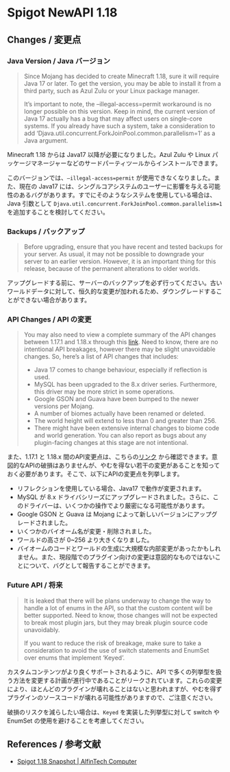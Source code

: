 # Spigot NewAPI 1.18

## Changes / 変更点

### Java Version / Java バージョン

> Since Mojang has decided to create Minecraft 1.18, sure it will require Java 17 or later. To get the version, you may be able to install it from a third party, such as Azul Zulu or your Linux package manager.
>
> It’s important to note, the –illegal-access=permit workaround is no longer possible on this version. Keep in mind, the current version of Java 17 actually has a bug that may affect users on single-core systems. If you already have such a system, take a consideration to add ‘Djava.util.concurrent.ForkJoinPool.common.parallelism=1’ as a Java argument.

Minecraft 1.18 からは Java17 以降が必要になりました。Azul Zulu や Linux パッケージマネージャーなどのサードパーティツールからインストールできます。

このバージョンでは、`–illegal-access=permit` が使用できなくなりました。また、現在の Java17 には、シングルコアシステムのユーザーに影響を与える可能性のあるバグがあります。すでにそのようなシステムを使用している場合は、Java 引数として `Djava.util.concurrent.ForkJoinPool.common.parallelism=1` を追加することを検討してください。

### Backups / バックアップ

> Before upgrading, ensure that you have recent and tested backups for your server. As usual, it may not be possible to downgrade your server to an earlier version. However, it is an important thing for this release, because of the permanent alterations to older worlds.

アップグレードする前に、サーバーのバックアップを必ず行ってください。古いワールドデータに対して、恒久的な変更が加われるため、ダウングレードすることができない場合があります。

### API Changes / API の変更

> You may also need to view a complete summary of the API changes between 1.17.1 and 1.18.x through this [link](https://hub.spigotmc.org/stash/projects/SPIGOT/repos/bukkit/compare/diff?targetBranch=d32e3c764edd6a449ddd220720185d266c2193f9&sourceBranch=refs%2Fheads%2Fmaster&targetRepoId=11). Need to know, there are no intentional API breakages, however there may be slight unavoidable changes. So, here’s a list of API changes that includes:
> - Java 17 comes to change behaviour, especially if reflection is used.
> - MySQL has been upgraded to the 8.x driver series. Furthermore, this driver may be more strict in some operations.
> - Google GSON and Guava have been bumped to the newer versions per Mojang.
> - A number of biomes actually have been renamed or deleted.
> - The world height will extend to less than 0 and greater than 256.
> - There might have been extensive internal changes to biome code and world generation. You can also report as bugs about any plugin-facing changes at this stage are not intentional.

また、1.17.1 と 1.18.x 間のAPI変更点は、こちらの[リンク](https://hub.spigotmc.org/stash/projects/SPIGOT/repos/bukkit/compare/diff?targetBranch=d32e3c764edd6a449ddd220720185d266c2193f9&sourceBranch=refs%2Fheads%2Fmaster&targetRepoId=11) から確認できます。意図的なAPIの破損はありませんが、やむを得ない若干の変更があることを知っておく必要があります。そこで、以下にAPIの変更点を列挙します。

- リフレクションを使用している場合、Java17 で動作が変更されます。
- MySQL が 8.x ドライバシリーズにアップグレードされました。さらに、このドライバーは、いくつかの操作でより厳密になる可能性があります。
- Google GSON と Guava は Mojang によって新しいバージョンにアップグレードされました。
- いくつかのバイオーム名が変更・削除されました。
- ワールドの高さが 0~256 より大きくなりました。
- バイオームのコードとワールドの生成に大規模な内部変更があったかもしれません。また、現段階でのプラグイン向けの変更は意図的なものではないことについて、バグとして報告することができます。

### Future API / 将来

> It is leaked that there will be plans underway to change the way  to handle a lot of enums in the API, so that the custom content will be better supported. Need to know,  those changes will not be expected to break most plugin jars, but they may break plugin source code unavoidably.
> 
> If you want to reduce the risk of breakage, make sure to take a consideration to avoid the use of switch statements and EnumSet over enums that implement ‘Keyed’.

カスタムコンテンツがより良くサポートされるように、API で多くの列挙型を扱う方法を変更する計画が進行中であることがリークされています。これらの変更により、ほとんどのプラグインが壊れることはないと思われますが、やむを得ずプラグインのソースコードが壊れる可能性がありますので、ご注意ください。

破損のリスクを減らしたい場合は、`Keyed` を実装した列挙型に対して switch や EnumSet の使用を避けることを考慮してください。

## References / 参考文献

- [Spigot 1.18 Snapshot | AlfinTech Computer](https://www.alfintechcomputer.com/spigot-1-18-snapshot/)
